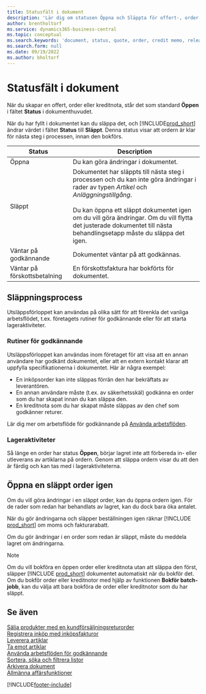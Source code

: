 ```yaml
---
title: Statusfält i dokument
description: 'Lär dig om statusen Öppna och Släppta för offert-, order- eller kreditnota-dokument.'
author: brentholtorf
ms.service: dynamics365-business-central
ms.topic: conceptual
ms.search.keywords: 'document, status, quote, order, credit memo, released, open, pending approval, pending prepayment,'
ms.search.form: null
ms.date: 09/19/2022
ms.author: bholtorf
---
```

# <a name="status-field-on-documents"></a>Statusfält i dokument

När du skapar en offert, order eller kreditnota, står det som standard **Öppen** i fältet **Status** i dokumenthuvudet.

När du har fyllt i dokumentet kan du släppa det, och [!INCLUDE[prod_short](includes/prod_short.md)] ändrar värdet i fältet **Status** till **Släppt**. Denna status visar att ordern är klar för nästa steg i processen, innan den bokförs.

| Status | Description |
| ------ | ----------- |
| Öppna   | Du kan göra ändringar i dokumentet. |
| Släppt | Dokumentet har släppts till nästa steg i processen och du kan inte göra ändringar i rader av typen *Artikel* och *Anläggningstillgång*.<br /><br />Du kan öppna ett släppt dokumentet igen om du vill göra ändringar. Om du vill flytta det justerade dokumentet till nästa behandlingsetapp måste du släppa det igen. |
| Väntar på godkännande   | Dokumentet väntar på att godkännas. |
| Väntar på förskottsbetalning | En förskottsfaktura har bokförts för dokumentet. |

## <a name="release-process"></a>Släppningsprocess

Utsläppsförloppet kan användas på olika sätt för att förenkla det vanliga arbetsflödet, t.ex. företagets rutiner för godkännande eller för att starta lageraktiviteter.

### <a name="approval-procedures"></a>Rutiner för godkännande

Utsläppsförloppet kan användas inom företaget för att visa att en annan användare har godkänt dokumentet, eller att en extern kontakt klarar att uppfylla specifikationerna i dokumentet. Här är några exempel:

* En inköpsorder kan inte släppas förrän den har bekräftats av leverantören.
* En annan användare måste (t.ex. av säkerhetsskäl) godkänna en order som du har skapat innan du kan släppa den.
* En kreditnota som du har skapat måste släppas av den chef som godkänner returer.

Lär dig mer om arbetsflöde för godkännande på [Använda arbetsflöden](across-use-workflows.md).

### <a name="warehouse-activities"></a>Lageraktiviteter

Så länge en order har status **Öppen**, börjar lagret inte att förbereda in- eller utleverans av artiklarna på ordern. Genom att släppa ordern visar du att den är färdig och kan tas med i lageraktiviteterna.

## <a name="reopen-a-released-order"></a>Öppna en släppt order igen

Om du vill göra ändringar i en släppt order, kan du öppna ordern igen. För de rader som redan har behandlats av lagret, kan du dock bara öka antalet.

När du gör ändringarna och släpper beställningen igen räknar [!INCLUDE [prod_short](includes/prod_short.md)] om moms och fakturarabatt.

Om du gör ändringar i en order som redan är släppt, måste du meddela lagret om ändringarna.

> [!NOTE]
> Om du vill bokföra en öppen order eller kreditnota utan att släppa den först, släpper [!INCLUDE [prod_short](includes/prod_short.md)] dokumentet automatiskt när du bokför det. Om du bokför order eller kreditnotor med hjälp av funktionen **Bokför batch-jobb**, kan du välja att bara bokföra de order eller kreditnotor som du har släppt.

## <a name="see-also"></a>Se även

[Sälja produkter med en kundförsäljningsreturorder](sales-how-sell-products.md)  
[Registrera inköp med inköpsfakturor](purchasing-how-record-purchases.md)  
[Leverera artiklar](warehouse-how-ship-items.md)  
[Ta emot artiklar](warehouse-how-receive-items.md)  
[Använda arbetsflöden för godkännande](across-how-use-approval-workflows.md)  
[Sortera, söka och filtrera listor](ui-enter-criteria-filters.md)  
[Arkivera dokument](across-how-to-archive-documents.md)  
[Allmänna affärsfunktioner](ui-across-business-areas.md)  

[!INCLUDE[footer-include](includes/footer-banner.md)]
